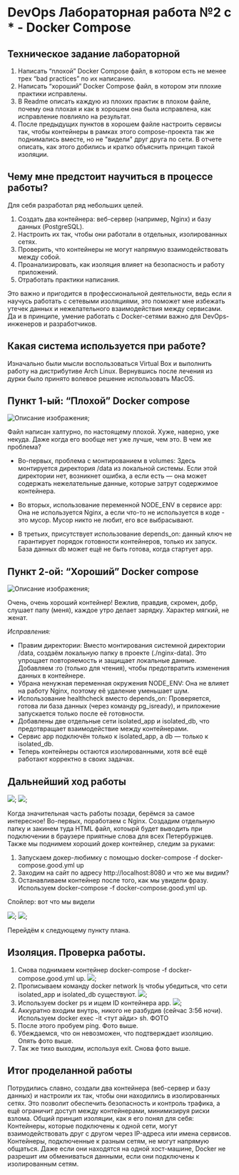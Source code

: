 # DevOps Лабораторная работа №2 с * - Docker Compose
## Техническое задание лабораторной 

1. Написать “плохой” Docker Compose файл, в котором есть не менее трех “bad practices” по их написанию.
2. Написать “хороший” Docker Compose файл, в котором эти плохие практики исправлены.
3. В Readme описать каждую из плохих практик в плохом файле, почему она плохая и как в хорошем она была исправлена, как исправление повлияло на результат.
4. После предыдущих пунктов в хорошем файле настроить сервисы так, чтобы контейнеры в рамках этого compose-проекта так же поднимались вместе, но не "видели" друг друга по сети. В отчете описать, как этого добились и кратко объяснить принцип такой изоляции.

## Чему мне предстоит научиться в процессе работы?

Для себя разработал ряд небольших целей.
1. Создать два контейнера: веб-сервер (например, Nginx) и базу данных (PostgreSQL).
2. Настроить их так, чтобы они работали в отдельных, изолированных сетях.
3. Проверить, что контейнеры не могут напрямую взаимодействовать между собой.
4. Проанализировать, как изоляция влияет на безопасность и работу приложений.
5. Отработать практики написания.

Это важно и пригодится в профессиональной деятельности, ведь если я научусь работать с сетевыми изоляциями, это поможет мне избежать утечек данных и нежелательного взаимодействия между сервисами. Да и в принципе, умение работать с Docker-сетями важно для DevOps-инженеров и разработчиков.

## Какая система используется при работе?

Изначально были мысли воспользоваться Virtual Box и выполнить работу на дистрибутиве Arch Linux. Вернувшись после лечения из дурки было принято волевое решение использовать MacOS. 

## Пункт 1-ый: “Плохой” Docker compose

<image src="плохой докер.jpg" alt="Описание изображения">;

Файл написан халтурно, по настоящему плохой. Хуже, наверно, уже некуда. Даже когда его вообще нет уже лучше, чем это. В чем же проблема?
- Во-первых, проблема с монтированием в volumes: Здесь монтируется директория /data из локальной системы. Если этой директории нет, возникнет ошибка, а если есть — она может содержать нежелательные данные, которые затрут содержимое контейнера.
    
- Во вторых, использование переменной NODE_ENV в сервисе app: Она не используется Nginx, а если что-то не используется в коде - это мусор. Мусор никто не любит, его все выбрасывают.
    
- В третьих, присутствует использование depends_on: данный ключ не гарантирует порядок готовности контейнеров, только их запуск. База данных db может ещё не быть готова, когда стартует app.

## Пункт 2-ой: “Хороший” Docker compose

<image src="хороший докер.jpg" alt="Описание изображения">;

Очень, очень хороший контейнер! Вежлив, правдив, скромен, добр, слушает папу (меня), каждое утро делает зарядку. Характер мягкий, не женат.

_Исправления:_

- Правим директории: Вместо монтирования системной директории /data, создаём локальную папку в проекте (./nginx-data). Это упрощает повторяемость и защищает локальные данные. Добавляем :ro (только для чтения), чтобы предотвратить изменения данных в контейнере.
- Убрана ненужная переменная окружения NODE_ENV: Она не влияет на работу Nginx, поэтому её удаление уменьшает шум.
- Использование healthcheck вместо depends_on: Проверяется, готова ли база данных (через команду pg_isready), и приложение запускается только после её готовности.
- Добавлены две отдельные сети isolated_app и isolated_db, что предотвращает взаимодействие между контейнерами.
- Сервис app подключён только к isolated_app, а db — только к isolated_db.
- Теперь контейнеры остаются изолированными, хотя всё ещё работают корректно в своих задачах.

## Дальнейший ход работы

<image src="pyat.jpg">;
<image src="шесть.jpg">;

Когда значительная часть работы позади, берёмся за самое интересное! Во-первых, поработаем с Nginx. Создадим отдельную папку и закинем туда HTML файл, котоырй будет выводить при подключении в браузере приятные слова для всех Петербуржцев. Также мы поднимем хороший докер контейнер, следим за руками:

1. Запускаем докер-любимку с помощью docker-compose -f docker-compose.good.yml up
2. Заходим на сайт по адресу http://localhost:8080 и что же мы видим?
3. Останавливаем контейнер после того, как мы увидели фразу. Используем docker-compose -f docker-compose.good.yml up.

Спойлер: вот что мы видели

<image src="html.jpg">;
<image src="website.jpg">;

Перейдём к следующему пункту плана.

## Изоляция. Проверка работы.

1. Снова поднимаем контейнер docker-compose -f docker-compose.good.yml up.
<image src="111.jpg">;
2. Прописываем команду docker network ls чтобы убедиться, что сети isolated_app и isolated_db существуют.
<image src="ls.jpg">;
3. Используем docker ps и ищем ID контейнера app.
<image src="docker network ls.jpg">;
4. Аккуратно входим внутрь, никого не разбудив (сейчас 3:56 ночи). Используем docker exec -it <тут айди> sh. ФОТО
5. После этого пробуем ping. Фото выше.
6. Убеждаемся, что он невозможен, что подтверждает изоляцию. Опять фото выше.
7. Так же тихо выходим, используя exit. Снова фото выше.

## Итог проделанной работы

Потрудились славно, создали два контейнера (веб-сервер и базу данных) и настроили их так, чтобы они находились в изолированных сетях. Это позволит обеспечить безопасность и контроль трафика, а ещё ограничит доступ между контейнерами, минимизируя риски взлома. Общий принцип изоляции, как я его понял для себя: 
Контейнеры, которые подключены к одной сети, могут взаимодействовать друг с другом через IP-адреса или имена сервисов. Контейнеры, подключенные к разным сетям, не могут напрямую общаться. Даже если они находятся на одной хост-машине, Docker не разрешит им обмениваться данными, если они подключены к изолированным сетям.

